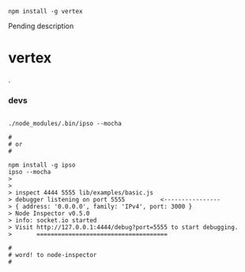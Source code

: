 `npm install -g vertex`

Pending description

vertex
======

.






### devs

```

./node_modules/.bin/ipso --mocha

#
# or 
#

npm install -g ipso
ipso --mocha
>
>
> inspect 4444 5555 lib/examples/basic.js
> debugger listening on port 5555          <----------------
> { address: '0.0.0.0', family: 'IPv4', port: 3000 }
> Node Inspector v0.5.0
> info: socket.io started
> Visit http://127.0.0.1:4444/debug?port=5555 to start debugging.
>       =====================================

#
# word! to node-inspector
#

```
